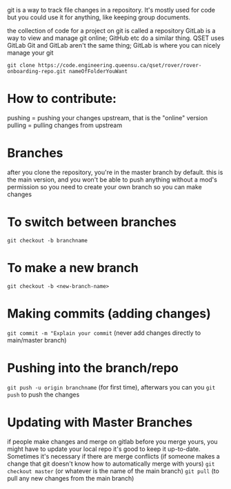 git is a way to track file changes in a repository. It's mostly used for code but you could use it for anything, like keeping group documents.

the collection of code for a project on git is called a repository
GitLab is a way to view and manage git online; GitHub etc do a similar thing. QSET uses GitLab
Git and GitLab aren't the same thing; GitLab is where you can nicely manage your git


`git clone https://code.engineering.queensu.ca/qset/rover/rover-onboarding-repo.git nameOfFolderYouWant`

# How to contribute:
pushing = pushing your changes upstream, that is the "online" version
pulling = pulling changes from upstream

# Branches
after you clone the repository, you're in the master branch by default. this is the main version, and you won't be able to push anything without a mod's permission
so you need to create your own branch so you can make changes

# To switch between branches
`git checkout -b branchname`

# To make a new branch
`git checkout -b <new-branch-name>`

# Making commits (adding changes)
`git commit -m "Explain your commit`
(never add changes directly to main/master branch)

# Pushing into the branch/repo
`git push -u origin branchname` (for first time), afterwars you can you `git push` to push the changes


# Updating with Master Branches
if people make changes and merge on gitlab before you merge yours, you might have to update your local repo
it's good to keep it up-to-date. Sometimes it's necessary if there are merge conflicts (if someone makes a change that git doesn't know how to automatically merge with yours)
`git checkout master` (or whatever is the name of the main branch)
`git pull` (to pull any new changes from the main branch)


